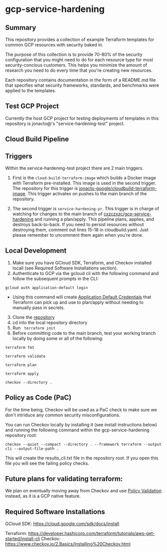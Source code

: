 # gcp-service-hardening
## Summary
This repository provides a collection of example Terraform templates for common GCP resources with security baked in.

The purpose of this collection is to provide 70-80% of the security configuration that you might need to do for each resource type for most security-concious customers. This helps you minimize the amount of research you need to do every time that you're creating new resources.

Each repository contains documentation in the form of a README.md file that specifies what security frameworks, standards, and benchmarks were applied to the templates.


## Test GCP Project
Currently the host GCP project for testing deployments of templates in this repository is jonacto@'s "service-hardening-test" project.


## Cloud Build Pipeline

## Triggers
Within the service-hardening-test project there are 2 main triggers. 
1. First is the `cloud-build-terraform-image` which builds a Docker image with Terraform pre-installed. This image is used in the second trigger. The repository for this trigger is [jonacto-google/cloudbuild-terraform-image](https://github.com/jonacto-google/cloudbuild-terraform-image). This trigger activates on pushes to the main branch of the repository.

2. The second trigger is `service-hardening-pr`. This trigger is in charge of watching for changes to the main branch of [cxzczxzc/gcp-service-hardening](https://github.com/cxzczxzc/gcp-service-hardening) and running a plan/apply. This pipeline plans, applies, and destroys back-to-back. If you need to persist resources without destroying them, comment out lines 15-18 in cloudbuild.yaml. Just please remember to uncomment them again when you're done.


## Local Development
1. Make sure you have GCloud SDK, Terraform, and Checkov installed locall (see Required Software Installations section).
2. Authenticate to GCP via the gcloud cli with the following command and follow the subsequent prompts in the CLI:

```
gcloud auth application-default login
```

- Using this command will create [Application Default Credentials](https://cloud.google.com/docs/authentication/application-default-credentials#personal) that Terraform can pick up and use to plan/apply without needing to manually pass in secrets.
3. Clone the [repository](https://github.com/cxzczxzc/gcp-service-hardening)
4. cd into the local repository directory
5. Run ``` terraform init```
6. Before committing code to the main branch, test your working branch locally by doing some or all of the following:
```
terraform fmt
``` 
```
terraform validate
```
```
terraform plan
```
```
terraform apply
```
```
checkov --directory .
```


## Policy as Code (PaC)
For the time being, Checkov will be used as a PaC check to make sure we don't intriduce any common security misconfigurations.

You can run Checkov locally by installing it (see install instructions below) and running the following command within the gcp-service-hardening repository root:
```
checkov --quiet --compact --directory . --framework terraform --output cli --output-file-path .
```

This will create the results_cli.txt file in the repository root. If you open this file you will see the failing policy checks.


## Future plans for validating terraform:
We plan on eventually moving away from Checkov and use [Policy Validation](https://cloud.google.com/docs/terraform/policy-validation) instead, as it is a GCP native feature.


## Required Software Installations
GCloud SDK: https://cloud.google.com/sdk/docs/install

Terraform: https://developer.hashicorp.com/terraform/tutorials/aws-get-started/install-cli
Checkov: https://www.checkov.io/2.Basics/Installing%20Checkov.html
